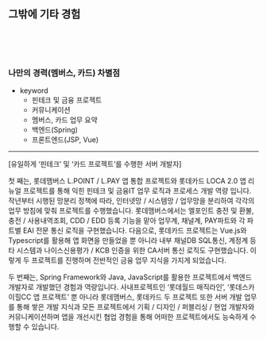 ## 그밖에 기타 경험
<br/>
<br/>
<br/>

### 나만의 경력(멤버스, 카드) 차별점

-   keyword
    -   핀테크 및 금융 프로젝트
    -   커뮤니케이션
    -   멤버스, 카드 업무 요약
    -   백엔드(Spring)
    -   프론트엔드(JSP, Vue)

<hr/>
[유일하게 ‘핀테크’ 및 ‘카드 프로젝트’를 수행한 서버 개발자] 

첫 째는, 롯데맴버스 L.POINT / L.PAY 앱 통합 프로젝트와 롯데카드 LOCA 2.0 앱 리뉴얼 프로젝트를 통해 익힌 핀테크 및 금융IT 업무 로직과 프로세스 개발 역량 입니다. 작년부터 시행된 망분리 정책에 따라, 인터넷망 / 시스템망 / 업무망을 분리하여 각각의 업무 방침에 맞춰 프로젝트를 수행했습니다. 롯데맴버스에서는 엘포인트 충전 및 환불, 충전 / 사용내역조회, CDD / EDD 등록 기능을 맡아 업무계, 채널계, PAY파트와 각 파트별 EAI 전문 통신 로직을 구현했습니다. 다음으로, 롯데카드 프로젝트는 Vue.js와 Typescript를 활용해 앱 화면을 만들었을 뿐 아니라 내부 채널DB SQL통신, 계정계 등 타 시스템과 나이스신용평가 / KCB 인증을 위한 CA서버 통신 로직도 구현했습니다. 이렇게 두 프로젝트를 진행하며 전반적인 금융 업무 지식을 가지게 되었습니다.

두 번째는, Spring Framework와 Java, JavaScript를 활용한 프로젝트에서 백엔드 개발자로 개발했던 경험과 역량입니다. 사내프로젝트인 ‘롯데월드 매직라인’, ‘롯데스카이힐CC 앱 프로젝트’ 뿐 아니라 롯데맴버스, 롯데카드 두 프로젝트 또한 서버 개발 업무를 통해 쌓은 개발 지식과 모든 프로젝트에서 기획 / 디자인 / 퍼블리싱 / 현업 개발자와 커뮤니케이션하며 앱을 개선시킨 협업 경험을 통해 어떠한 프로젝트에서도 능숙하게 수행할 수 있습니다.
